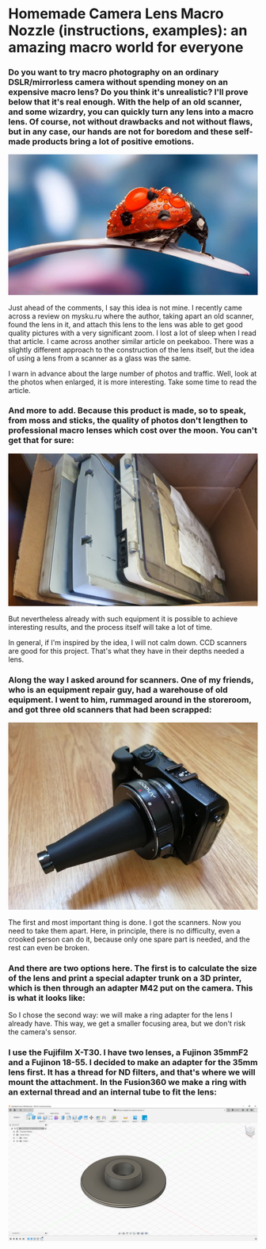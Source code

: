 # Homemade Camera Lens Macro Nozzle (instructions, examples): an amazing macro world for everyone

### Do you want to try macro photography on an ordinary DSLR/mirrorless camera without spending money on an expensive macro lens? Do you think it's unrealistic? I'll prove below that it's real enough. With the help of an old scanner, and some wizardry, you can quickly turn any lens into a macro lens. Of course, not without drawbacks and not without flaws, but in any case, our hands are not for boredom and these self-made products bring a lot of positive emotions.

![Image](iveredwards1.png)

Just ahead of the comments, I say this idea is not mine. I recently came across a review on mysku.ru where the author, taking apart an old scanner, found the lens in it, and attach this lens to the lens was able to get good quality pictures with a very significant zoom. I lost a lot of sleep when I read that article. I came across another similar article on peekaboo. There was a slightly different approach to the construction of the lens itself, but the idea of using a lens from a scanner as a glass was the same.

I warn in advance about the large number of photos and traffic. Well, look at the photos when enlarged, it is more interesting. Take some time to read the article.

### And more to add. Because this product is made, so to speak, from moss and sticks, the quality of photos don't lengthen to professional macro lenses which cost over the moon. You can't get that for sure:

![Image](iveredwards2.jpeg)

But nevertheless already with such equipment it is possible to achieve interesting results, and the process itself will take a lot of time.

In general, if I'm inspired by the idea, I will not calm down. CCD scanners are good for this project. That's what they have in their depths needed a lens.
### Along the way I asked around for scanners. One of my friends, who is an equipment repair guy, had a warehouse of old equipment. I went to him, rummaged around in the storeroom, and got three old scanners that had been scrapped:

![Image](iveredwards3.jpeg)

The first and most important thing is done. I got the scanners. Now you need to take them apart. Here, in principle, there is no difficulty, even a crooked person can do it, because only one spare part is needed, and the rest can even be broken.

### And there are two options here. The first is to calculate the size of the lens and print a special adapter trunk on a 3D printer, which is then through an adapter M42 put on the camera. This is what it looks like:

So I chose the second way: we will make a ring adapter for the lens I already have. This way, we get a smaller focusing area, but we don't risk the camera's sensor.

### I use the Fujifilm X-T30. I have two lenses, a Fujinon 35mmF2 and a Fujinon 18-55. I decided to make an adapter for the 35mm lens first. It has a thread for ND filters, and that's where we will mount the attachment. In the Fusion360 we make a ring with an external thread and an internal tube to fit the lens: 

![Image](iveredwards4.png)

